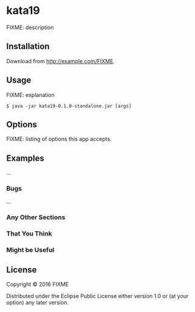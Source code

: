 # kata19

FIXME: description

## Installation

Download from http://example.com/FIXME.

## Usage

FIXME: explanation

    $ java -jar kata19-0.1.0-standalone.jar [args]

## Options

FIXME: listing of options this app accepts.

## Examples

...

### Bugs

...

### Any Other Sections
### That You Think
### Might be Useful

## License

Copyright © 2016 FIXME

Distributed under the Eclipse Public License either version 1.0 or (at
your option) any later version.
